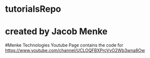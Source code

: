 # tutorialsRepo

# created by Jacob Menke


#Menke Technologies Youtube Page
contains the code for https://www.youtube.com/channel/UCLOQFBXPrcVvO2Wb3wna8Ow


